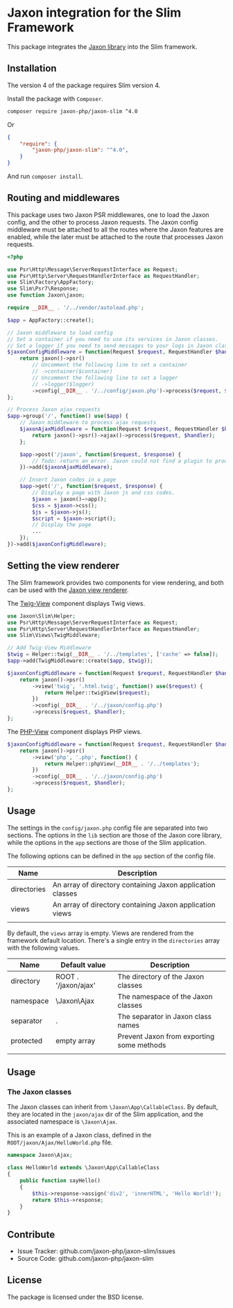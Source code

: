 Jaxon integration for the Slim Framework
========================================

This package integrates the [Jaxon library](https://github.com/jaxon-php/jaxon-core) into the Slim framework.

Installation
------------

The version 4 of the package requires Slim version 4.

Install the package with `Composer`.

```bash
composer require jaxon-php/jaxon-slim ^4.0
```
Or
```json
{
    "require": {
        "jaxon-php/jaxon-slim": "^4.0",
    }
}
```
And run `composer install`.

Routing and middlewares
-----------------------

This package uses two Jaxon PSR middlewares, one to load the Jaxon config, and the other to process Jaxon requests.
The Jaxon config middleware must be attached to all the routes where the Jaxon features are enabled,
while the later must be attached to the route that processes Jaxon requests.

```php
<?php

use Psr\Http\Message\ServerRequestInterface as Request;
use Psr\Http\Server\RequestHandlerInterface as RequestHandler;
use Slim\Factory\AppFactory;
use Slim\Psr7\Response;
use function Jaxon\jaxon;

require __DIR__ . '/../vendor/autoload.php';

$app = AppFactory::create();

// Jaxon middleware to load config
// Set a container if you need to use its services in Jaxon classes.
// Set a logger if you need to send messages to your logs in Jaxon classes.
$jaxonConfigMiddleware = function(Request $request, RequestHandler $handler) {
    return jaxon()->psr()
        // Uncomment the following line to set a container
        // ->container($container)
        // Uncomment the following line to set a logger
        // ->logger($logger)
        ->config(__DIR__ . '/../config/jaxon.php')->process($request, $handler);
};

// Process Jaxon ajax requests
$app->group('/', function() use($app) {
    // Jaxon middleware to process ajax requests
    $jaxonAjaxMiddleware = function(Request $request, RequestHandler $handler) {
        return jaxon()->psr()->ajax()->process($request, $handler);
    };

    $app->post('/jaxon', function($request, $response) {
        // Todo: return an error. Jaxon could not find a plugin to process the request.
    })->add($jaxonAjaxMiddleware);

    // Insert Jaxon codes in a page
    $app->get('/', function($request, $response) {
        // Display a page with Jaxon js and css codes.
        $jaxon = jaxon()−>app();
        $css = $jaxon->css();
        $js = $jaxon->js();
        $script = $jaxon->script();
        // Display the page
        ...
    });
})->add($jaxonConfigMiddleware);
```

Setting the view renderer
-------------------------

The Slim framework provides two components for view rendering, and both can be used with the
[Jaxon view renderer](https://www.jaxon-php.org/docs/v3x/advanced/views.html).

The [Twig-View](https://github.com/slimphp/Twig-View) component displays Twig views.

```php
use Jaxon\Slim\Helper;
use Psr\Http\Message\ServerRequestInterface as Request;
use Psr\Http\Server\RequestHandlerInterface as RequestHandler;
use Slim\Views\TwigMiddleware;

// Add Twig-View Middleware
$twig = Helper::twig(__DIR__ . '/../templates', ['cache' => false]);
$app->add(TwigMiddleware::create($app, $twig));

$jaxonConfigMiddleware = function(Request $request, RequestHandler $handler) {
    return jaxon()->psr()
        ->view('twig', '.html.twig', function() use($request) {
            return Helper::twigView($request);
        })
        ->config(__DIR__ . '/../jaxon/config.php')
        ->process($request, $handler);
};
```

The [PHP-View](https://github.com/slimphp/PHP-View) component displays PHP views.

```php
$jaxonConfigMiddleware = function(Request $request, RequestHandler $handler) {
    return jaxon()->psr()
        ->view('php', '.php', function() {
            return Helper::phpView(__DIR__ . '/../templates');
        })
        ->config(__DIR__ . '/../jaxon/config.php')
        ->process($request, $handler);
};
```

Usage
-----

The settings in the `config/jaxon.php` config file are separated into two sections.
The options in the `lib` section are those of the Jaxon core library, while the options in the `app` sections are those of the Slim application.

The following options can be defined in the `app` section of the config file.

| Name | Description |
|------|---------------|
| directories | An array of directory containing Jaxon application classes |
| views   | An array of directory containing Jaxon application views |
| | | |

By default, the `views` array is empty. Views are rendered from the framework default location.
There's a single entry in the `directories` array with the following values.

| Name | Default value        | Description |
|------|----------------------|-------------|
| directory | ROOT . '/jaxon/ajax' | The directory of the Jaxon classes |
| namespace | \Jaxon\Ajax          | The namespace of the Jaxon classes |
| separator | .                    | The separator in Jaxon class names |
| protected | empty array          | Prevent Jaxon from exporting some methods |
| |                      | |

Usage
-----

### The Jaxon classes

The Jaxon classes can inherit from `\Jaxon\App\CallableClass`.
By default, they are located in the `jaxon/ajax` dir of the Slim application, and the associated namespace is `\Jaxon\Ajax`.

This is an example of a Jaxon class, defined in the `ROOT/jaxon/Ajax/HelloWorld.php` file.

```php
namespace Jaxon\Ajax;

class HelloWorld extends \Jaxon\App\CallableClass
{
    public function sayHello()
    {
        $this->response->assign('div2', 'innerHTML', 'Hello World!');
        return $this->response;
    }
}
```

Contribute
----------

- Issue Tracker: github.com/jaxon-php/jaxon-slim/issues
- Source Code: github.com/jaxon-php/jaxon-slim

License
-------

The package is licensed under the BSD license.
